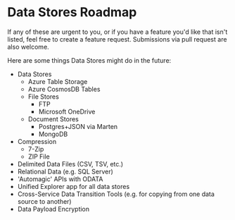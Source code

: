 # Data Stores Roadmap

If any of these are urgent to you, or if you have a feature you'd like that isn't listed, feel free to create a feature request. Submissions via pull request are also welcome.

Here are some things Data Stores might do in the future:

- Data Stores
  - Azure Table Storage
  - Azure CosmosDB Tables
  - File Stores
    - FTP
    - Microsoft OneDrive
  - Document Stores
    - Postgres+JSON via Marten
    - MongoDB
- Compression
  - 7-Zip
  - ZIP File
- Delimited Data Files (CSV, TSV, etc.)
- Relational Data (e.g. SQL Server)
- 'Automagic' APIs with ODATA 
- Unified Explorer app for all data stores
- Cross-Service Data Transition Tools (e.g. for copying from one data source to another)
- Data Payload Encryption
